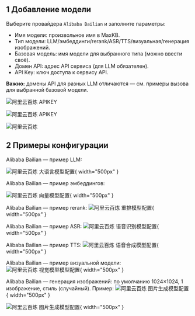 ## 1 Добавление модели

Выберите провайдера `Alibaba Bailian` и заполните параметры:

* Имя модели: произвольное имя в MaxKB.
* Тип модели: LLM/эмбеддинги/rerank/ASR/TTS/визуальная/генерация изображений.   
* Базовая модель: имя модели для выбранного типа (можно ввести своё).
* Домен API: адрес API сервиса (для LLM обязателен).
* API Key: ключ доступа к сервису API.

**Важно:** домены API для разных LLM отличаются — см. примеры вызова для выбранной базовой модели.

![阿里云百炼 APIKEY](../../img/model/aliyun_bailian_apikey.png)

![阿里云百炼 APIKEY](../../img/model/add_bailian.png)

![阿里云百炼](../../img/model/bailian.png)

## 2 Примеры конфигурации

Alibaba Bailian — пример LLM:

![阿里云百炼 大语言模型配置](../../img/model/bailian_llm.png){ width="500px" }

Alibaba Bailian — пример эмбеддингов:

![阿里云百炼 向量模型配置](../../img/model/bailian_embed.png){ width="500px" }

Alibaba Bailian — пример rerank:
![阿里云百炼 重排模型配置](../../img/model/bailian_reranker.png){ width="500px" }

Alibaba Bailian — пример ASR:
![阿里云百炼 语音识别模型配置](../../img/model/bailian_asr.png){ width="500px" }

Alibaba Bailian — пример TTS:
![阿里云百炼 语音合成模型配置](../../img/model/bailian_tts.png){ width="500px" }

Alibaba Bailian — пример визуальной модели:
![阿里云百炼 视觉模型模型配置](../../img/model/bailian_vision.png){ width="500px" }

Alibaba Bailian — генерация изображений: по умолчанию 1024×1024, 1 изображение, стиль <auto> (случайный). Пример:
![阿里云百炼 图片生成模型配置](../../img/model/bailian_vision_gen1.png){ width="500px" }

![阿里云百炼 图片生成模型配置](../../img/model/bailian_vision_gen2.png){ width="500px" }



